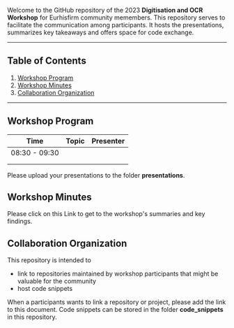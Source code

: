Welcome to the GitHub repository of the 2023 **Digitisation and OCR Workshop** for Eurhisfirm community memembers. This repository serves to facilitate the communication among participants. It hosts the presentations, summarizes key takeaways and offers space for code exchange.

---

## Table of Contents

1. [Workshop Program](#program)
2. [Workshop Minutes](#minutes)
3. [Collaboration Organization](#coll)

---

## Workshop Program <a name="program"></a>

| Time | Topic | Presenter |
|------|-------|-----------|
|08:30 - 09:30 |       |           |
|      |       |           |
|      |       |           |

Please upload your presentations to the folder **presentations**.

## Workshop Minutes <a name="minutes"></a>

Please click on this Link to get to the workshop's summaries and key findings.


## Collaboration Organization <a name="coll"></a>

This repository is intended to

- link to repositories maintained by workshop participants that might be valuable for the community
- host code snippets

When a participants wants to link a repository or project, please add the link to this document.
Code snippets can be stored in the folder **code_snippets** in this repository.


